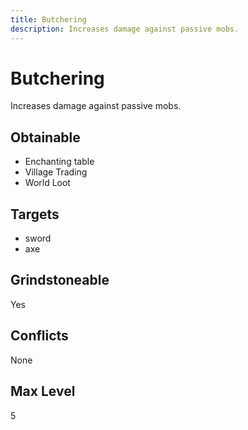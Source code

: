 ```yaml
---
title: Butchering
description: Increases damage against passive mobs.
---
```

# Butchering
Increases damage against passive mobs.
## Obtainable
- Enchanting table
- Village Trading
- World Loot
## Targets
- sword
 - axe
## Grindstoneable
Yes
## Conflicts
None
## Max Level
5
